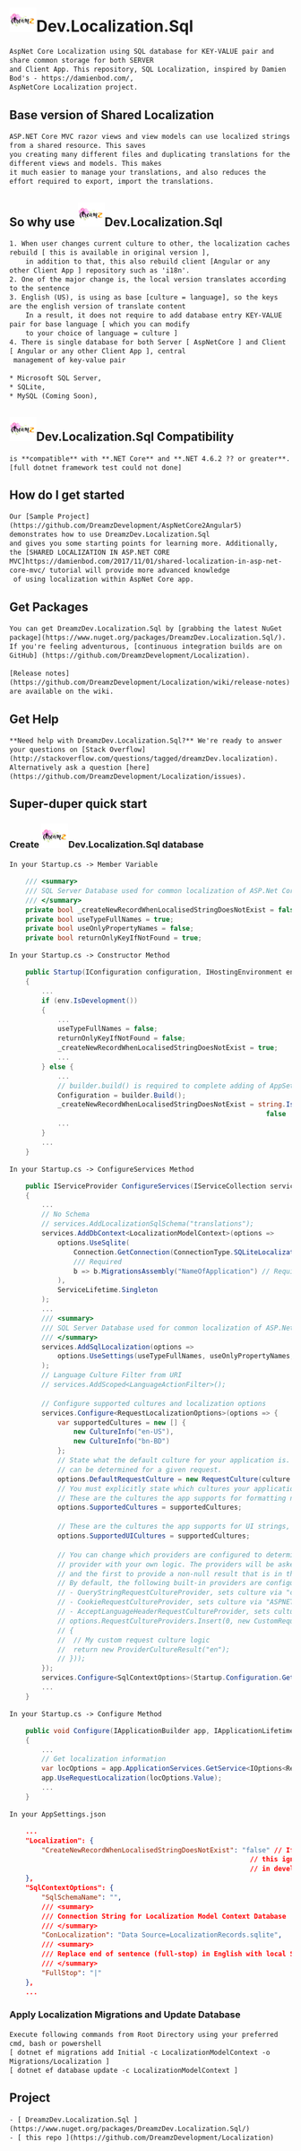 # <img src="https://github.com/DreamzDevelopment/Localization/blob/master/Icons/Dreamz.Development.png?raw=true" width="48" />Dev.Localization.Sql

    AspNet Core Localization using SQL database for KEY-VALUE pair and share common storage for both SERVER
    and Client App. This repository, SQL Localization, inspired by Damien Bod's - https://damienbod.com/,
    AspNetCore Localization project.

## Base version of Shared Localization

    ASP.NET Core MVC razor views and view models can use localized strings from a shared resource. This saves
    you creating many different files and duplicating translations for the different views and models. This makes
    it much easier to manage your translations, and also reduces the effort required to export, import the translations.

## So why use <img src="https://github.com/DreamzDevelopment/Localization/blob/master/Icons/Dreamz.Development.png?raw=true" width="48" />Dev.Localization.Sql

    1. When user changes current culture to other, the localization caches rebuild [ this is available in original version ],
        in addition to that, this also rebuild client [Angular or any other Client App ] repository such as 'i18n'.
    2. One of the major change is, the local version translates according to the sentence
    3. English (US), is using as base [culture = language], so the keys are the english version of translate content
        In a result, it does not require to add database entry KEY-VALUE pair for base language [ which you can modify
        to your choice of language = culture ]
    4. There is single database for both Server [ AspNetCore ] and Client [ Angular or any other Client App ], central
     management of key-value pair

    * Microsoft SQL Server,
    * SQLite,
    * MySQL (Coming Soon),

## <img src="https://github.com/DreamzDevelopment/Localization/blob/master/Icons/Dreamz.Development.png?raw=true" width="48" />Dev.Localization.Sql Compatibility

    is **compatible** with **.NET Core** and **.NET 4.6.2 ?? or greater**.
    [full dotnet framework test could not done]

## How do I get started

    Our [Sample Project](https://github.com/DreamzDevelopment/AspNetCore2Angular5) demonstrates how to use DreamzDev.Localization.Sql
    and gives you some starting points for learning more. Additionally, the [SHARED LOCALIZATION IN ASP.NET CORE MVC]https://damienbod.com/2017/11/01/shared-localization-in-asp-net-core-mvc/ tutorial will provide more advanced knowledge
     of using localization within AspNet Core app.

## Get Packages

    You can get DreamzDev.Localization.Sql by [grabbing the latest NuGet package](https://www.nuget.org/packages/DreamzDev.Localization.Sql/).
    If you're feeling adventurous, [continuous integration builds are on GitHub] (https://github.com/DreamzDevelopment/Localization).

    [Release notes](https://github.com/DreamzDevelopment/Localization/wiki/release-notes) are available on the wiki.

## Get Help

    **Need help with DreamzDev.Localization.Sql?** We're ready to answer your questions on [Stack Overflow](http://stackoverflow.com/questions/tagged/dreamzDev.localization). Alternatively ask a question [here](https://github.com/DreamzDevelopment/Localization/issues).

## Super-duper quick start

### Create <img src="https://github.com/DreamzDevelopment/Localization/blob/master/Icons/Dreamz.Development.png?raw=true" width="48" />Dev.Localization.Sql database

    In your Startup.cs -> Member Variable

```C#
    /// <summary>
    /// SQL Server Database used for common localization of ASP.Net Core app and integrated angular app
    /// </summary>
    private bool _createNewRecordWhenLocalisedStringDoesNotExist = false;
    private bool useTypeFullNames = true;
    private bool useOnlyPropertyNames = false;
    private bool returnOnlyKeyIfNotFound = true;
```

    In your Startup.cs -> Constructor Method

```C#
    public Startup(IConfiguration configuration, IHostingEnvironment env)
    {
        ...
        if (env.IsDevelopment())
        {
            ...
            useTypeFullNames = false;
            returnOnlyKeyIfNotFound = false;
            _createNewRecordWhenLocalisedStringDoesNotExist = true;
            ...
        } else {
            ...
            // builder.build() is required to complete adding of AppSettings.json to the Configuration
            Configuration = builder.Build();
            _createNewRecordWhenLocalisedStringDoesNotExist = string.IsNullOrWhiteSpace(Configuration["Localization:CreateNewRecordWhenLocalisedStringDoesNotExist"]) ?
                                                                false : bool.Parse((Configuration["Localization:CreateNewRecordWhenLocalisedStringDoesNotExist"]));
            ...
        }
        ...
    }
```

    In your Startup.cs -> ConfigureServices Method

```C#
    public IServiceProvider ConfigureServices(IServiceCollection services)
    {
        ...
        // No Schema
        // services.AddLocalizationSqlSchema("translations");
        services.AddDbContext<LocalizationModelContext>(options =>
            options.UseSqlite(
                Connection.GetConnection(ConnectionType.SQLiteLocalization),
                /// Required
                b => b.MigrationsAssembly("NameOfApplication") // Required *****
            ),
            ServiceLifetime.Singleton
        );
        ...
        /// <summary>
        /// SQL Server Database used for common localization of ASP.Net Core app and integrated angular app
        /// </summary>
        services.AddSqlLocalization(options => 
            options.UseSettings(useTypeFullNames, useOnlyPropertyNames, returnOnlyKeyIfNotFound, _createNewRecordWhenLocalisedStringDoesNotExist)
        );
        // Language Culture Filter from URI
        // services.AddScoped<LanguageActionFilter>();

        // Configure supported cultures and localization options
        services.Configure<RequestLocalizationOptions>(options => {
            var supportedCultures = new [] {
                new CultureInfo("en-US"),
                new CultureInfo("bn-BD")
            };
            // State what the default culture for your application is. This will be used if no specific culture
            // can be determined for a given request.
            options.DefaultRequestCulture = new RequestCulture(culture: "en-US", uiCulture: "en-US");
            // You must explicitly state which cultures your application supports.
            // These are the cultures the app supports for formatting numbers, dates, etc.
            options.SupportedCultures = supportedCultures;

            // These are the cultures the app supports for UI strings, i.e. we have localized resources for.
            options.SupportedUICultures = supportedCultures;

            // You can change which providers are configured to determine the culture for requests, or even add a custom
            // provider with your own logic. The providers will be asked in order to provide a culture for each request,
            // and the first to provide a non-null result that is in the configured supported cultures list will be used.
            // By default, the following built-in providers are configured:
            // - QueryStringRequestCultureProvider, sets culture via "culture" and "ui-culture" query string values, useful for testing
            // - CookieRequestCultureProvider, sets culture via "ASPNET_CULTURE" cookie
            // - AcceptLanguageHeaderRequestCultureProvider, sets culture via the "Accept-Language" request header
            // options.RequestCultureProviders.Insert(0, new CustomRequestCultureProvider(async context =>
            // {
            //  // My custom request culture logic
            //  return new ProviderCultureResult("en");
            // }));
        });
        services.Configure<SqlContextOptions>(Startup.Configuration.GetSection("SqlContextOptions"));
        ...
    }
```

    In your Startup.cs -> Configure Method

```C#
    public void Configure(IApplicationBuilder app, IApplicationLifetime appLifetime)
    {
        ...
        // Get localization information
        var locOptions = app.ApplicationServices.GetService<IOptions<RequestLocalizationOptions>>();
        app.UseRequestLocalization(locOptions.Value);
        ...
    }
```

    In your AppSettings.json

```json
    ...
    "Localization": {
        "CreateNewRecordWhenLocalisedStringDoesNotExist": "false" // If this is set, then the Context will add any not found localized key-value pair into database
                                                            // this ignores, application running environment, the default is only in development mode
                                                            // in development mode, this flag is ignored, and Context is automatically adding not found kay-value into database
    },
    "SqlContextOptions": {
        "SqlSchemaName": "",
        /// <summary>
        /// Connection String for Localization Model Context Database
        /// </summary>
        "ConLocalization": "Data Source=LocalizationRecords.sqlite",
        /// <summary>
        /// Replace end of sentence (full-stop) in English with local Symbol of end of Sentence
        /// </summary>
        "FullStop": "|"
    },
    ...
```

### Apply Localization Migrations and Update Database

    Execute following commands from Root Directory using your preferred cmd, bash or powershell
    [ dotnet ef migrations add Initial -c LocalizationModelContext -o Migrations/Localization ]
    [ dotnet ef database update -c LocalizationModelContext ]

## Project

    - [ DreamzDev.Localization.Sql ](https://www.nuget.org/packages/DreamzDev.Localization.Sql/)
    - [ this repo ](https://github.com/DreamzDevelopment/Localization)
